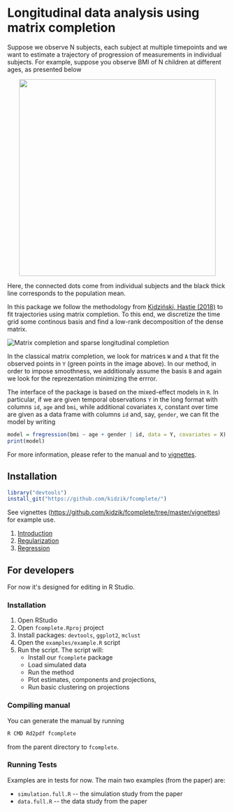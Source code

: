 # Longitudinal data analysis using matrix completion

Suppose we observe N subjects, each subject at multiple timepoints and we want to estimate a trajectory of progression of measurements in individual subjects. For example, suppose you observe BMI of N children at different ages, as presented below

<p align="center">
   <img src="https://s3-eu-west-1.amazonaws.com/kidzinski/kidzinski/fcomplete/grouped.png" width=450 />
</div>

Here, the connected dots come from individual subjects and the black thick line corresponds to the population mean.

In this package we follow the methodology from [Kidziński, Hastie (2018)](https://arxiv.org/abs/1809.08771) to fit trajectories using matrix completion. To this end, we discretize the time grid some continous basis and find a low-rank decomposition of the dense matrix.

![Matrix completion and sparse longitudinal completion](https://s3-eu-west-1.amazonaws.com/kidzinski/kidzinski/fcomplete/intro-1.png)

In the classical matrix completion, we look for matrices `W` and `A` that fit the observed points in `Y` (green points in the image above). In our method, in order to impose smoothness, we additionaly assume the basis `B` and again we look for the reprezentation minimizing the errror. 

The interface of the package is based on the mixed-effect models in `R`. In particular, if we are given temporal observations `Y` in the long format with columns `id`, `age` and `bmi`, while additional covariates `X`, constant over time are given as a data frame with columns `id` and, say, `gender`, we can fit the model by writing

```R
model = fregression(bmi ~ age + gender | id, data = Y, covariates = X)
print(model)
```

For more information, please refer to the manual and to [vignettes](https://github.com/kidzik/fcomplete/tree/master/vignettes).

## Installation

```R
library("devtools")
install_git("https://github.com/kidzik/fcomplete/")
```

See vignettes (https://github.com/kidzik/fcomplete/tree/master/vignettes) for example use.
1. [Introduction](https://github.com/kidzik/fcomplete/tree/master/vignettes/fcomplete.ipynb)
2. [Regularization](https://github.com/kidzik/fcomplete/tree/master/vignettes/Regularization.ipynb)
3. [Regression](https://github.com/kidzik/fcomplete/tree/master/vignettes/Regression.ipynb)

## For developers

For now it's designed for editing in R Studio.

### Installation
1. Open RStudio
2. Open `fcomplete.Rproj` project
3. Install packages: `devtools`, `ggplot2`, `mclust`
4. Open the `examples/example.R` script
5. Run the script. The script will:
    * Install our `fcomplete` package
    * Load simulated data
    * Run the method
    * Plot estimates, components and projections,
    * Run basic clustering on projections

### Compiling manual

You can generate the manual by running
```bash
R CMD Rd2pdf fcomplete
```
from the parent directory to `fcomplete`.

### Running Tests

Examples are in tests for now. The main two examples (from the paper) are:
* `simulation.full.R` -- the simulation study from the paper
* `data.full.R` -- the data study from the paper
